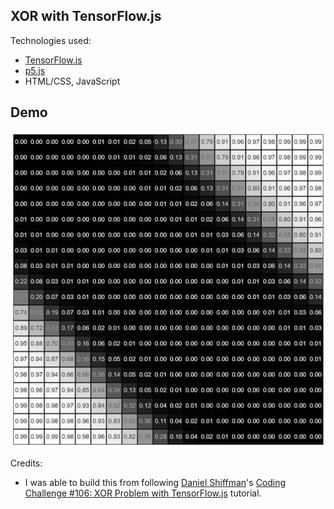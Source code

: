 ## XOR with TensorFlow.js

Technologies used:
- [TensorFlow.js](https://www.tensorflow.org/js)
- [p5.js](https://p5js.org/)
- HTML/CSS, JavaScript 

## Demo
![demo](demo.png)

Credits:
- I was able to build this from following [Daniel Shiffman](https://shiffman.net/)'s [Coding Challenge #106: XOR Problem with TensorFlow.js](https://youtu.be/N3ZnNa01BPM) tutorial.
